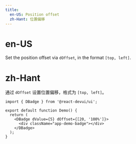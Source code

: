 ```yaml
---
title:
  en-US: Position offset
  zh-Hant: 位置偏移
---
```


# en-US

Set the position offset via `dOffset`, in the format `[top, left]`.

# zh-Hant

通过 `dOffset` 设置位置偏移，格式为 `[top, left]`。

```tsx
import { DBadge } from '@react-devui/ui';

export default function Demo() {
  return (
    <DBadge dValue={5} dOffset={[20, '100%']}>
      <div className="app-demo-badge"></div>
    </DBadge>
  );
}
```
